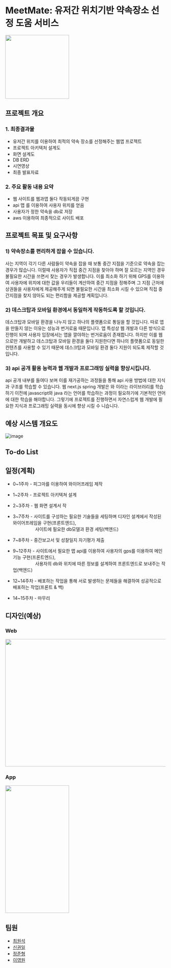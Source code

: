 # MeetMate: 유저간 위치기반 약속장소 선정 도움 서비스

<img src="https://user-images.githubusercontent.com/91197026/221325291-56096cd9-a768-4ad0-9447-7fcbebc9052f.png" width="200" height="200"/>

## 프로젝트 개요
### 1. 최종결과물

   - 유저간 위치를 이용하여 최적의 약속 장소를 선정해주는 웹앱 프로젝트
   - 프로젝트 아키텍처 설계도
   - 화면 설계도
   - DB ERD
   - 시연영상
   - 최종 발표자료
### 2. 주요 활동 내용 요약

   - 웹 사이트를 웹과앱 둘다 작동되게끔 구현
   - api 맵 를 이용하여 사용자 위치를 얻음
   - 사용자가 정한 약속을 db로 저장
   - aws 이용하여 최종적으로 사이트 배포
## 프로젝트 목표 및 요구사항
### 1) 약속장소를 편리하게 잡을 수 있습니다.
사는 지역이 각기 다른 사람들이 약속을 잡을 때 보통 중간 지점을 기준으로 약속을 잡는 경우가 많습니다. 이럴때 사용자가 직접 중간 지점을 찾아야 하며 잘 모르는 지역인 경우 불필요한 시간을 쓰면서 찾는 경우가 발생합니다. 이를 최소화 하기 위해 GPS를 이용하여 사용자에 위치에 대한 값을 우리들이 계산하여 중간 지점을 정해주며 그 지점 근처에 상권들을 사용자에게 제공해주게 되면 불필요한 시간을 최소화 시킬 수 있으며 직접 중간지점을 찾지 않아도 되는 편리함을 제공할 계획입니다.
### 2) 데스크탑과 모바일 환경에서 동일하게 작동하도록 할 것입니다. 
데스크탑과 모바일 환경을 나누지 않고 하나의 플랫폼으로 통일을 할 것입니다. 따로 앱을 만들지 않는 이유는 성능과 번거로움 때문입니다. 앱 특성상 웹 개발과 다른 방식으로 진행이 되며 사용자 입장에서는 앱을 깔야하는 번거로움이 존재합니다. 하지만 이를 웹으로만 개발하고 데스크탑과 모바일 환경을 둘다 지원한다면 하나의 플랫폼으로 동일한 컨텐츠를 사용할 수 있기 때문에 데스크탑과 모바일 환경 둘다 지원이 되도록 제작할 것입니다.
### 3) api 공개 활용 능력과 웹 개발과 프로그래밍 실력을 향상시킵니다. 
api 공개 내부를 들여다 보며 이를 재가공하는 과정들을 통해 api 사용 방법에 대한 지식과 구조를 학습할 수 있습니다. 웹 next.js spring 개발은 와 이라는 라이브러리를 학습하기 이전에 javascript와 java 라는 언어를 학습하는 과정이 필요하기에 기본적인 언어에 대한 학습을 해야합니다. 그렇기에 프로젝트를 진행하면서 자연스럽게 웹 개발에 필요한 지식과 프로그래밍 실력을 동시에 향상 시킬 수 니습니다.
## 예상 시스템 개요도
![image](https://user-images.githubusercontent.com/75845111/221204658-82e7590a-bddc-4a5d-9e23-0184674a0dee.png)

## To-do List

## 일정(계획)
 - 0~1주차 - 피그마를 이용하여 와이어프레임 제작
 - 1~2주차 - 프로젝트 아키텍쳐 설계
 - 2~3주차 - 웹 화면 설계서 작
 - 3~7주차 - 사이트를 구성하는 필요한 기술들을 세팅하며 디자인 설계에서 작성된 와이어프레임을 구현(프론트엔드),<br/>
     사이트에 필요한 db모델과 환경 세팅(백엔드)

 - 7~8주차 - 중간보고서 및 성찰일지 자기평가 제출
 - 9~12주차 - 사이트에서 필요한 맵 api를 이용하여 사용자의 gps를 이용하여 메인 기능 구현(프론트엔드),<br/>
     사용자의 db와 위치에 따른 정보를 설계하여 프론트엔드로 보내주는 작업(백엔드)
 - 12~14주차 - 배포하는 작업을 통해 서로 발생하는 문제들을 해결하여 성공적으로 배포하는 작업(프론트 & 백)
 - 14~15주차 - 마무리

## 디자인(예상)
   
 ### Web
   <img src="https://user-images.githubusercontent.com/91197026/221325477-bfef578b-7895-46d4-86d2-f730b272b5fe.png" width="600" height="400"/>
   
 ### App
   <img src="https://user-images.githubusercontent.com/91197026/221325486-e0c259e0-5fb5-44b2-82dc-fcf9a61615d0.png" width="200" height="400"/>

## 팀원
- [최원석](https://github.com/c0c0pang)
- [신권일](https://github.com/shin5774)
- [정준형](https://github.com/jungjunhyung99)
- [이영원](https://github.com/dlduddnjs198)
